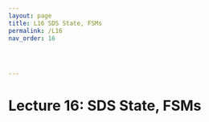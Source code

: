 ```yaml
---
layout: page
title: L16 SDS State, FSMs
permalink: /L16
nav_order: 16




---
```


# Lecture 16: SDS State, FSMs

